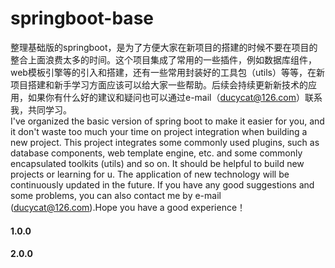 # springboot-base
整理基础版的springboot，是为了方便大家在新项目的搭建的时候不要在项目的整合上面浪费太多的时间。这个项目集成了常用的一些插件，例如数据库组件，web模板引擎等的引入和搭建，还有一些常用封装好的工具包（utils）等等，在新项目搭建和新手学习方面应该可以给大家一些帮助。后续会持续更新新技术的应用，如果你有什么好的建议和疑问也可以通过e-mail（ducycat@126.com）联系我，共同学习。  
I've organized the basic version of spring boot to make it easier for you, and it don't waste too much your time on project integration when building a new project. This project integrates some commonly used plugins, such as database components, web template engine, etc. and some commonly encapsulated toolkits (utils) and so on. It should be helpful to build new projects or learning for u. The application of new technology will be continuously updated in the future. If you have any good suggestions and some problems, you can also contact me by e-mail (ducycat@126.com).Hope you have a good experience！



#### 1.0.0

#### 2.0.0
